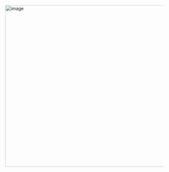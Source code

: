 <img width="514" alt="image" src="https://github.com/user-attachments/assets/4cc582c3-a3d8-4df2-977b-1af35bac85f4">
